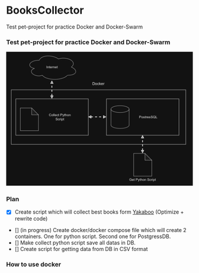 # BooksCollector
Test pet-project for practice Docker and Docker-Swarm

### Test pet-project for practice Docker and Docker-Swarm

![alt text](docs/Diagram.png)

### Plan 
- [x] Create script which will collect best books form [Yakaboo](https://www.yakaboo.ua/ua/knigi/dobirki-yakaboo.html) (Optimize + rewrite code)
- [] (in progress) Create docker/docker compose file which will create 2 containers. One for python script. Second one for PostgressDB.
- [] Make collect python script save all datas in DB.
- [] Create script for getting data from DB in CSV format

### How to use docker
